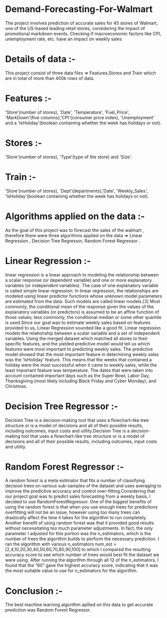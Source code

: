 # Demand-Forecasting-For-Walmart
The project involves prediction of accurate sales for 45 stores of Walmart, one of the US-based leading retail stores, considering the impact of promotional markdown events. Checking if macroeconomic factors like CPI, unemployment rate, etc. have an impact on weekly sales 
# Details of data :-
This project consist of three data files => Features,Stores and Train which are in total of more than 400k rows of data.
# Features :-
'Store'(number of stores), 'Date', 'Temperature', 'Fuel_Price', 'MarkDown'(five columns),'CPI'(consumer price index), 'Unemployment' and a  'IsHoliday'(boolean containing whether the week has holidays or not).
# Stores :-
'Store'(number of stores), 'Type'(type of the store) and 'Size'.
# Train :-
'Store'(number of stores), 'Dept'(departments),'Date', 'Weekly_Sales', 'IsHoliday'(boolean containing whether the week has holidays or not).
# Algorithms applied on the data :-
As the goal of this project was to forecast the sales of the walmart , therefore there were three algorithms applied on the data => Linear Regression , Decision Tree Regressor, Random Forest Regressor .
# Linear Regression :-
 linear regression is a linear approach to modeling the relationship between a scalar response (or dependent variable) and one or more explanatory variables (or independent variables). The case of one explanatory variable is called simple linear regression. In linear regression, the relationships are modeled using linear predictor functions whose unknown model parameters are estimated from the data. Such models are called linear models.[3] Most commonly, the conditional mean of the response given the values of the explanatory variables (or predictors) is assumed to be an affine function of those values; less commonly, the conditional median or some other quantile is used.Since our goal was to estimate weekly sales based on features provided to us, Linear Regression sounded like a good fit. Linear regression models the relationship between a scalar variable and a set of independent variables. Using the merged dataset which matched all stores to their specific features, and the yielded predictive model would tell us which features were most important to predicting weekly sales. The predictive model showed that the most important feature in determining weekly sales was the ‘IsHoliday’ feature. This means that the weeks that contained a holiday were the most successful when it came to weekly sales, while the least important feature was temperature. The dates that were taken into account contained important days such as the Super Bowl, Labor Day, Thanksgiving (most likely including Black Friday and Cyber Monday), and Christmas.
# Decision Tree Regressor :-
Decision Tree is a decision-making tool that uses a flowchart-like tree structure or is a model of decisions and all of their possible results, including outcomes, input costs and utility.Decision Tree is a decision-making tool that uses a flowchart-like tree structure or is a model of decisions and all of their possible results, including outcomes, input costs and utility.
#  Random Forest Regressor :-
A random forest is a meta estimator that fits a number of classifying decision trees on various sub-samples of the dataset and uses averaging to improve the predictive accuracy and control over-fitting.Considering that our project goal was to predict sales forecasting from a weekly basis, I decided to use RandomForestRegressor. One of the biggest benefits of using the random forest is that when you use enough trees for predictions overfitting will not be an issue, however using too many trees can drastically affect the time it takes for the algorithm to run completely. Another benefit of using random forest was that it provided good results without necessitating too much parameter adjustments. In fact, the only parameter I adjusted for this portion was the n_estimators, which is the number of trees the algorithm builds to perform the necessary prediction. I ran the algorithm with various n_estimators num_est = [2,4,10,20,30,40,50,60,70,80,90,100] to which I compared the resulting accuracy score to see which number of trees would best fit the dataset we were using. After running the algorithm through all 12 of the n_estimators, I found that the “60” gave the highest accuracy score, indicating that it was the most suitable value to use for n_estimators for the algorithm.
# Conclusion :-
The best machine learning algorithm apllied on this data to get accurate prediction was Random Forest Regressor.
